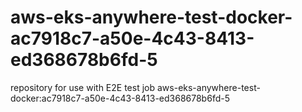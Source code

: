 # aws-eks-anywhere-test-docker-ac7918c7-a50e-4c43-8413-ed368678b6fd-5
repository for use with E2E test job aws-eks-anywhere-test-docker:ac7918c7-a50e-4c43-8413-ed368678b6fd-5
